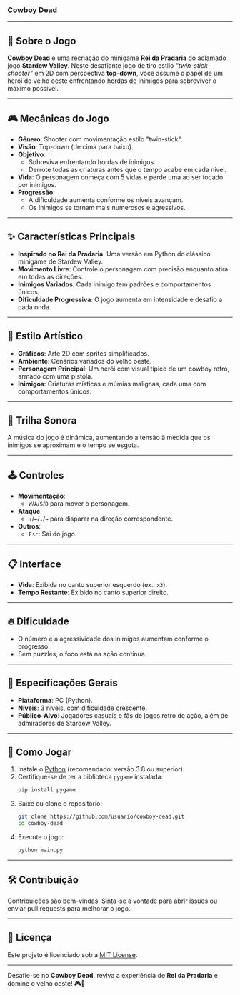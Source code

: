 ### Cowboy Dead 

---

## 📜 **Sobre o Jogo**  
**Cowboy Dead** é uma recriação do minigame **Rei da Pradaria** do aclamado jogo **Stardew Valley**. Neste desafiante jogo de tiro estilo *"twin-stick shooter"* em 2D com perspectiva **top-down**, você assume o papel de um herói do velho oeste enfrentando hordas de inimigos para sobreviver o máximo possível.  

---

## 🎮 **Mecânicas do Jogo**  
- **Gênero**: Shooter com movimentação estilo "twin-stick".  
- **Visão**: Top-down (de cima para baixo).  
- **Objetivo**:  
  - Sobreviva enfrentando hordas de inimigos.  
  - Derrote todas as criaturas antes que o tempo acabe em cada nível.  
- **Vida**: O personagem começa com 5 vidas e perde uma ao ser tocado por inimigos.  
- **Progressão**:  
  - A dificuldade aumenta conforme os níveis avançam.  
  - Os inimigos se tornam mais numerosos e agressivos.  

---

## ✨ **Características Principais**  
- **Inspirado no Rei da Pradaria**: Uma versão em Python do clássico minigame de Stardew Valley.  
- **Movimento Livre**: Controle o personagem com precisão enquanto atira em todas as direções.  
- **Inimigos Variados**: Cada inimigo tem padrões e comportamentos únicos.  
- **Dificuldade Progressiva**: O jogo aumenta em intensidade e desafio a cada onda.  

---  

## 🎨 **Estilo Artístico**  
- **Gráficos**: Arte 2D com sprites simplificados.  
- **Ambiente**: Cenários variados do velho oeste.  
- **Personagem Principal**: Um herói com visual típico de um cowboy retro, armado com uma pistola.  
- **Inimigos**: Criaturas místicas e múmias malignas, cada uma com comportamentos únicos.  

---

## 🎵 **Trilha Sonora**  
A música do jogo é dinâmica, aumentando a tensão à medida que os inimigos se aproximam e o tempo se esgota.  

---

## 🕹️ **Controles**  
- **Movimentação**:  
  - `W`/`A`/`S`/`D` para mover o personagem.  
- **Ataque**:  
  - `↑`/`←`/`↓`/`→` para disparar na direção correspondente.  
- **Outros**:  
  - `Esc`: Sai do jogo.  

---  

## 📋 **Interface**  
- **Vida**: Exibida no canto superior esquerdo (ex.: `x3`).  
- **Tempo Restante**: Exibido no canto superior direito.  

---

## 🔥 **Dificuldade**  
- O número e a agressividade dos inimigos aumentam conforme o progresso.  
- Sem puzzles, o foco está na ação contínua.  

---

## 🎯 **Especificações Gerais**  
- **Plataforma**: PC (Python).  
- **Níveis**: 3 níveis, com dificuldade crescente.  
- **Público-Alvo**: Jogadores casuais e fãs de jogos retro de ação, além de admiradores de Stardew Valley.  

---

## 🚀 **Como Jogar**  
1. Instale o [Python](https://www.python.org/downloads/) (recomendado: versão 3.8 ou superior).  
2. Certifique-se de ter a biblioteca `pygame` instalada:  
   ```bash  
   pip install pygame  
   ```  
3. Baixe ou clone o repositório:  
   ```bash  
   git clone https://github.com/usuario/cowboy-dead.git  
   cd cowboy-dead  
   ```  
4. Execute o jogo:  
   ```bash  
   python main.py  
   ```  

---

## 🛠️ **Contribuição**  
Contribuições são bem-vindas! Sinta-se à vontade para abrir issues ou enviar pull requests para melhorar o jogo.  

---

## 📜 **Licença**  
Este projeto é licenciado sob a [MIT License](LICENSE).  

---  

Desafie-se no **Cowboy Dead**, reviva a experiência de **Rei da Pradaria** e domine o velho oeste! 🎮🤠  
